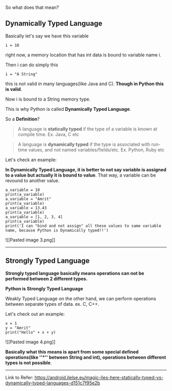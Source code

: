 So what does that mean?

## Dynamically Typed Language

Basically let's say we have this variable

```
i = 10
```

right now, a memory location that has int data is bound to variable name i.

Then i can do simply this
```
i = "A String"
```

this is not valid in many languages(like Java and C).
**Though in Python this is valid**.

Now i is bound to a String memory type.

This is why Python is called **Dynamically Typed Language**.

So a **Definition**?
> A language is **statically typed** if the type of a variable is known at compile time. Ex. Java, C etc

> A language is **dynamically typed** if the type is associated with run-time values, and not named variables/fields/etc. Ex. Python, Ruby etc

Let's check an example:



**In Dynamically Typed Language, it is better to not say variable is assigned to a value <a>but actually it is bound to value</a>**. That way, a variable can be revound to another value.
```
a_variable = 10
print(a_variable)
a_variable = "Amrit"
print(a_variable)
a_variable = 13.43
print(a_variable)
a_variable = [1, 2, 3, 4]
print(a_variable)
print('I can "bind and not assign" all these values to same variable name, because Python is Dynamically typed!!')

```

![[Pasted image 3.png]]

***

## Strongly Typed Language

**Strongly typed language basically means operations can not be performed between 2 different types.**
	
**Python is Strongly Typed Language**
	
Weakly Typed Language on the other hand, we can perform operations between separate types of data.
ex. C, C++.

Let's check out an example:
```
x = 1
y = "Amrit"
print("Hello" + x + y)
```
![[Pasted image 4.png]]

**Basically what this means is apart from some special defined operations(like ''\*'' between String and int), operations between different types is not possible**.

***

Link to Refer:
https://android.jlelse.eu/magic-lies-here-statically-typed-vs-dynamically-typed-languages-d151c7f95e2b